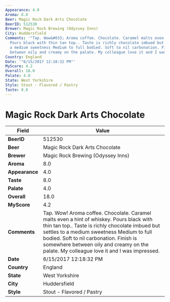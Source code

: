 ```yaml
---
Appearance: 4.0
Aroma: 8.0
Beer: Magic Rock Dark Arts Chocolate
BeerID: 512530
Brewer: Magic Rock Brewing (Odyssey Inns)
City: Huddersfield
Comments: '"Tap. Wow&#033; Aroma coffee. Chocolate. Caramel malts even a hint of whiskey.
  Pours black with thin tan top.. Taste is richly chocolate imbued but settles to
  a medium sweetness Medium to full bodied. Soft to nil carbonation. Finish is somewhere
  between oily and creamy on the palate. My colleague love it and I was impressed."'
Country: England
Date: '"6/15/2017 12:18:32 PM"'
MyScore: 4.2
Overall: 18.0
Palate: 4.0
State: West Yorkshire
Style: Stout - Flavored / Pastry
Taste: 8.0
---
```


# Magic Rock Dark Arts Chocolate

| Field         | Value |
|---------------|-------|
| **BeerID** | 512530 |
| **Beer** | Magic Rock Dark Arts Chocolate |
| **Brewer** | Magic Rock Brewing (Odyssey Inns) |
| **Aroma** | 8.0 |
| **Appearance** | 4.0 |
| **Taste** | 8.0 |
| **Palate** | 4.0 |
| **Overall** | 18.0 |
| **MyScore** | 4.2 |
| **Comments** | Tap. Wow&#033; Aroma coffee. Chocolate. Caramel malts even a hint of whiskey. Pours black with thin tan top.. Taste is richly chocolate imbued but settles to a medium sweetness Medium to full bodied. Soft to nil carbonation. Finish is somewhere between oily and creamy on the palate. My colleague love it and I was impressed. |
| **Date** | 6/15/2017 12:18:32 PM |
| **Country** | England |
| **State** | West Yorkshire |
| **City** | Huddersfield |
| **Style** | Stout - Flavored / Pastry |
